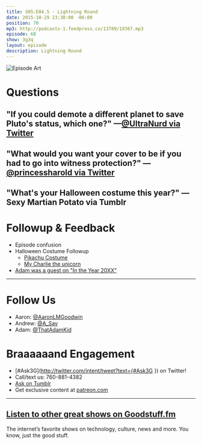 ```yaml
---
title: S05:E04.5 - Lightning Round
date: 2015-10-29 23:38:00 -06:00
position: 70
mp3: http://podcasts-1.feedpress.co/13789/19367.mp3
episode: 68
show: 3g3q
layout: episode
description: Lightning Round
---
```


![Episode Art][1]

# Questions

## "If you could demote a different planet to save Pluto's status, which one?" —[@UltraNurd via Twitter][2]

## "What would you want your cover to be if you had to go into witness protection?" —[@princessharold via Twitter][3]

## "What's your Halloween costume this year?" —Sexy Martian Potato via Tumblr

# Followup & Feedback

* Episode confusion
* Halloween Costume Followup
    * [Pikachu Costume][4]
    * [My Charlie the unicorn][5]
* [Adam was a guest on "In the Year 20XX"][6]

***

# Follow Us
* Aaron: [@AaronLMGoodwin](http://twitter.com/aaronlmgoodwin)
* Andrew: [@A_Sav](http://twitter.com/a_sav)
* Adam: [@ThatAdamKid](http://twitter.com/thatadamkid)

# Braaaaaand Engagement
* [#Ask3G](http://twitter.com/intent/tweet?text={#Ask3G }) on Twitter!
* Call/text us: 760-881-4382
* [Ask on Tumblr](http://3g3q.co/ask)
* Get exclusive content at [patreon.com](http://www.patreon.com/3g3q)

***

## [Listen to other great shows on Goodstuff.fm](http://goodstuff.fm/)
The internet’s favorite shows on technology, culture, news and more. You know, just the good stuff.

[1]: http://l.gdwn.co/1kp1T.gif
[2]: http://twitter.com/UltraNurd/status/654423534895149056
[3]: http://twitter.com/princessharold/status/659468482837241856
[4]: http://imgur.com/gallery/FpLI7h
[5]: http://l.gdwn.co/1k1QF
[6]: http://intheyear20xx.podbean.com/e/e010-in-the-year-20xx/
[7]: http://twitter.com/aaronlmgoodwin
[8]: http://twitter.com/a_sav
[9]: http://twitter.com/thatadamkid
[10]: http://goodstuff.fm/3g3q/
